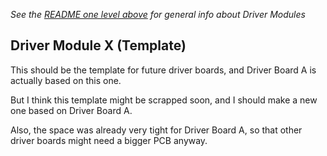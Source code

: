 <!--
SPDX-FileCopyrightText: 2024 Lena Schimmel <mail@lenaschimmel.de>
SPDX-License-Identifier: CC-BY-SA-4.0

[besteLampe!](https://lenaschimmel.de/besteLampe!) © 2024 by [Lena Schimmel](mailto:mail@lenaschimmel.de) is licensed under [CC BY-SA 4.0](http://creativecommons.org/licenses/by-sa/4.0/?ref=chooser-v1)
-->

_See the [README one level above](../README.md) for general info about Driver Modules_

## Driver Module X (Template)
This should be the template for future driver boards, and Driver Board A is actually based on this one.

But I think this template might be scrapped soon, and I should make a new one based on Driver Board A.

Also, the space was already very tight for Driver Board A, so that other driver boards might need a bigger PCB anyway.